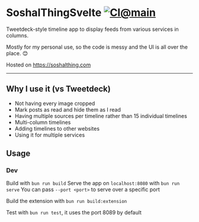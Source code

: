 # SoshalThingSvelte [![CI@main](https://github.com/misabiko/SoshalThingSvelte/actions/workflows/ci.yml/badge.svg?branch=main "CI@main")](https://github.com/misabiko/SoshalThingSvelte/actions/workflows/ci.yml)

Tweetdeck-style timeline app to display feeds from various services in columns.

Mostly for my personal use, so the code is messy and the UI is all over the place. 😊

Hosted on https://soshalthing.com

---
## Why I use it (vs Tweetdeck)
- Not having every image cropped
- Mark posts as read and hide them as I read
- Having multiple sources per timeline rather than 15 individual timelines
- Multi-column timelines
- Adding timelines to other websites
- Using it for multiple services

## Usage

### Dev
Build with `bun run build`
Serve the app  on `localhost:8080` with `bun run serve`
You can pass `--port <port>` to serve over a specific port

Build the extension with `bun run build:extension`

Test with `bun run test`, it uses the port 8089 by default

[//]: # (TODO Port scripts to typescript)
[//]: # (TODO +1 Add extension popup to inject soshal)
[//]: # (TODO +1 Make eslint work for svelte files scripts)
[//]: # (TODO +1 Persist auto refresh)
[//]: # (TODO Activate rune mode)
[//]: # (TODO Rename favviewer to injected)
[//]: # (TODO Add "one time endpoints" to timeline options)
[//]: # (TODO Print vscode's problems)
[//]: # (TODO "Third-party cookie will be blocked in future Chrome versions as part of Privacy Sandbox.")
[//]: # (TODO Filter for "article from X service")
[//]: # (TODO Lint github workflows)
[//]: # (TODO Go through project's TODOs)
